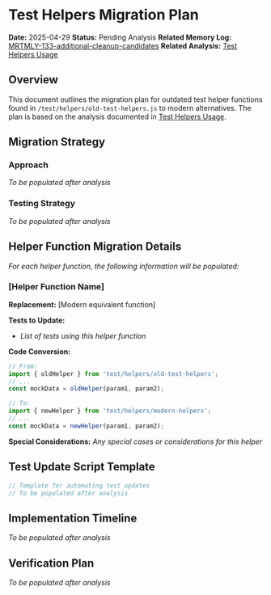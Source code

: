 <!-- filepath: /Users/ken/Workspace/ken-guru/github-copilot-agent-assisted-next-app/docs/migration/test-helpers-migration-plan.md -->
# Test Helpers Migration Plan

**Date:** 2025-04-29
**Status:** Pending Analysis
**Related Memory Log:** [MRTMLY-133-additional-cleanup-candidates](../logged_memories/MRTMLY-133-additional-cleanup-candidates.md)
**Related Analysis:** [Test Helpers Usage](../analysis/test-helpers-usage.md)

## Overview
This document outlines the migration plan for outdated test helper functions found in `/test/helpers/old-test-helpers.js` to modern alternatives. The plan is based on the analysis documented in [Test Helpers Usage](../analysis/test-helpers-usage.md).

## Migration Strategy

### Approach
*To be populated after analysis*

### Testing Strategy
*To be populated after analysis*

## Helper Function Migration Details

*For each helper function, the following information will be populated:*

### [Helper Function Name]

**Replacement:** [Modern equivalent function]

**Tests to Update:**
- *List of tests using this helper function*

**Code Conversion:**
```typescript
// From:
import { oldHelper } from 'test/helpers/old-test-helpers';
// ...
const mockData = oldHelper(param1, param2);

// To:
import { newHelper } from 'test/helpers/modern-helpers';
// ...
const mockData = newHelper(param1, param2);
```

**Special Considerations:**
*Any special cases or considerations for this helper*

## Test Update Script Template

```javascript
// Template for automating test updates
// To be populated after analysis
```

## Implementation Timeline
*To be populated after analysis*

## Verification Plan
*To be populated after analysis*
